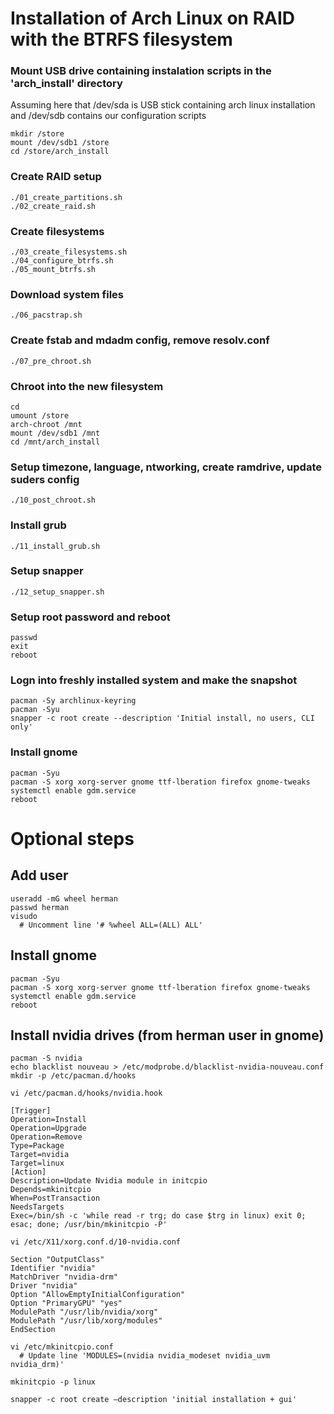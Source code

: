 # Installation of Arch Linux on RAID with the BTRFS filesystem

### Mount USB drive containing instalation scripts in the 'arch_install' directory 
Assuming here that /dev/sda is USB stick containing arch linux installation and /dev/sdb contains our configuration scripts
```
mkdir /store
mount /dev/sdb1 /store
cd /store/arch_install
```

### Create RAID setup
```
./01_create_partitions.sh
./02_create_raid.sh
```

### Create filesystems
```
./03_create_filesystems.sh
./04_configure_btrfs.sh
./05_mount_btrfs.sh
```

### Download system files
```
./06_pacstrap.sh
```

### Create fstab and mdadm config, remove resolv.conf
```
./07_pre_chroot.sh
```

### Chroot into the new filesystem
```
cd
umount /store
arch-chroot /mnt
mount /dev/sdb1 /mnt
cd /mnt/arch_install
```

### Setup timezone, language, ntworking, create ramdrive, update suders config
```
./10_post_chroot.sh
```

### Install grub
```
./11_install_grub.sh
```

### Setup snapper
```
./12_setup_snapper.sh
```

### Setup root password and reboot
```
passwd
exit
reboot
```

### Logn into freshly installed system and make the snapshot
```
pacman -Sy archlinux-keyring
pacman -Syu
snapper -c root create --description 'Initial install, no users, CLI only'
```

### Install gnome
```
pacman -Syu
pacman -S xorg xorg-server gnome ttf-lberation firefox gnome-tweaks
systemctl enable gdm.service
reboot
```





# Optional steps

## Add user
```
useradd -mG wheel herman
passwd herman
visudo
  # Uncomment line '# %wheel ALL=(ALL) ALL'
```

## Install gnome
```
pacman -Syu
pacman -S xorg xorg-server gnome ttf-lberation firefox gnome-tweaks
systemctl enable gdm.service
reboot
```

## Install nvidia drives (from herman user in gnome)
```
pacman -S nvidia
echo blacklist nouveau > /etc/modprobe.d/blacklist-nvidia-nouveau.conf
mkdir -p /etc/pacman.d/hooks
```

```
vi /etc/pacman.d/hooks/nvidia.hook

[Trigger]
Operation=Install
Operation=Upgrade
Operation=Remove
Type=Package
Target=nvidia
Target=linux
[Action]
Description=Update Nvidia module in initcpio
Depends=mkinitcpio
When=PostTransaction
NeedsTargets
Exec=/bin/sh -c 'while read -r trg; do case $trg in linux) exit 0; esac; done; /usr/bin/mkinitcpio -P'
```

```
vi /etc/X11/xorg.conf.d/10-nvidia.conf

Section "OutputClass"
Identifier "nvidia"
MatchDriver "nvidia-drm"
Driver "nvidia"
Option "AllowEmptyInitialConfiguration"
Option "PrimaryGPU" "yes"
ModulePath "/usr/lib/nvidia/xorg"
ModulePath "/usr/lib/xorg/modules"
EndSection
```

```
vi /etc/mkinitcpio.conf
  # Update line 'MODULES=(nvidia nvidia_modeset nvidia_uvm nvidia_drm)'

mkinitcpio -p linux

snapper -c root create —description 'initial installation + gui'
```
